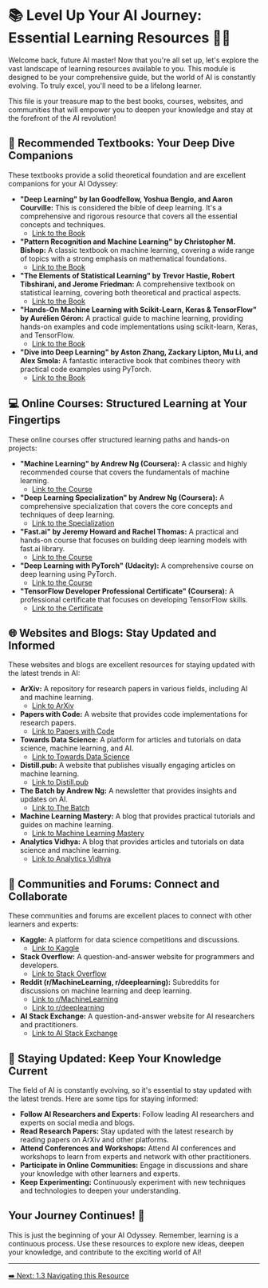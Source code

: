 # 📚 Level Up Your AI Journey: Essential Learning Resources 🚀🧠

Welcome back, future AI master! Now that you're all set up, let's explore the vast landscape of learning resources available to you. This module is designed to be your comprehensive guide, but the world of AI is constantly evolving. To truly excel, you'll need to be a lifelong learner.

This file is your treasure map to the best books, courses, websites, and communities that will empower you to deepen your knowledge and stay at the forefront of the AI revolution!

## 📖 Recommended Textbooks: Your Deep Dive Companions

These textbooks provide a solid theoretical foundation and are excellent companions for your AI Odyssey:

- **"Deep Learning" by Ian Goodfellow, Yoshua Bengio, and Aaron Courville:** This is considered the bible of deep learning. It's a comprehensive and rigorous resource that covers all the essential concepts and techniques.
  - [Link to the Book](https://www.deeplearningbook.org/)
- **"Pattern Recognition and Machine Learning" by Christopher M. Bishop:** A classic textbook on machine learning, covering a wide range of topics with a strong emphasis on mathematical foundations.
  - [Link to the Book](https://www.microsoft.com/en-us/research/people/cmbishop/prml-book/)
- **"The Elements of Statistical Learning" by Trevor Hastie, Robert Tibshirani, and Jerome Friedman:** A comprehensive textbook on statistical learning, covering both theoretical and practical aspects.
  - [Link to the Book](https://web.stanford.edu/~hastie/ElemStatLearn/)
- **"Hands-On Machine Learning with Scikit-Learn, Keras & TensorFlow" by Aurélien Géron:** A practical guide to machine learning, providing hands-on examples and code implementations using scikit-learn, Keras, and TensorFlow.
  - [Link to the Book](https://www.oreilly.com/library/view/hands-on-machine-learning/9781492032632/)
- **"Dive into Deep Learning" by Aston Zhang, Zackary Lipton, Mu Li, and Alex Smola:** A fantastic interactive book that combines theory with practical code examples using PyTorch.
  - [Link to the Book](https://d2l.ai/)

## 💻 Online Courses: Structured Learning at Your Fingertips

These online courses offer structured learning paths and hands-on projects:

- **"Machine Learning" by Andrew Ng (Coursera):** A classic and highly recommended course that covers the fundamentals of machine learning.
  - [Link to the Course](https://www.coursera.org/learn/machine-learning)
- **"Deep Learning Specialization" by Andrew Ng (Coursera):** A comprehensive specialization that covers the core concepts and techniques of deep learning.
  - [Link to the Specialization](https://www.coursera.org/specializations/deep-learning)
- **"Fast.ai" by Jeremy Howard and Rachel Thomas:** A practical and hands-on course that focuses on building deep learning models with fast.ai library.
  - [Link to the Course](https://course.fast.ai/)
- **"Deep Learning with PyTorch" (Udacity):** A comprehensive course on deep learning using PyTorch.
  - [Link to the Course](https://www.udacity.com/course/deep-learning-pytorch--nd1019)
- **"TensorFlow Developer Professional Certificate" (Coursera):** A professional certificate that focuses on developing TensorFlow skills.
  - [Link to the Certificate](https://www.coursera.org/professional-certificates/tensorflow-in-practice)

## 🌐 Websites and Blogs: Stay Updated and Informed

These websites and blogs are excellent resources for staying updated with the latest trends in AI:

- **ArXiv:** A repository for research papers in various fields, including AI and machine learning.
  - [Link to ArXiv](https://arxiv.org/)
- **Papers with Code:** A website that provides code implementations for research papers.
  - [Link to Papers with Code](https://paperswithcode.com/)
- **Towards Data Science:** A platform for articles and tutorials on data science, machine learning, and AI.
  - [Link to Towards Data Science](https://towardsdatascience.com/)
- **Distill.pub:** A website that publishes visually engaging articles on machine learning.
  - [Link to Distill.pub](https://distill.pub/)
- **The Batch by Andrew Ng:** A newsletter that provides insights and updates on AI.
  - [Link to The Batch](https://www.deeplearning.ai/thebatch/)
- **Machine Learning Mastery:** A blog that provides practical tutorials and guides on machine learning.
  - [Link to Machine Learning Mastery](https://machinelearningmastery.com/)
- **Analytics Vidhya:** A blog that provides articles and tutorials on data science and machine learning.
  - [Link to Analytics Vidhya](https://www.analyticsvidhya.com/)

## 🤝 Communities and Forums: Connect and Collaborate

These communities and forums are excellent places to connect with other learners and experts:

- **Kaggle:** A platform for data science competitions and discussions.
  - [Link to Kaggle](https://www.kaggle.com/)
- **Stack Overflow:** A question-and-answer website for programmers and developers.
  - [Link to Stack Overflow](https://stackoverflow.com/)
- **Reddit (r/MachineLearning, r/deeplearning):** Subreddits for discussions on machine learning and deep learning.
  - [Link to r/MachineLearning](https://www.reddit.com/r/MachineLearning/)
  - [Link to r/deeplearning](https://www.reddit.com/r/deeplearning/)
- **AI Stack Exchange:** A question-and-answer website for AI researchers and practitioners.
  - [Link to AI Stack Exchange](https://ai.stackexchange.com/)

## 📰 Staying Updated: Keep Your Knowledge Current

The field of AI is constantly evolving, so it's essential to stay updated with the latest trends. Here are some tips for staying informed:

- **Follow AI Researchers and Experts:** Follow leading AI researchers and experts on social media and blogs.
- **Read Research Papers:** Stay updated with the latest research by reading papers on ArXiv and other platforms.
- **Attend Conferences and Workshops:** Attend AI conferences and workshops to learn from experts and network with other practitioners.
- **Participate in Online Communities:** Engage in discussions and share your knowledge with other learners and experts.
- **Keep Experimenting:** Continuously experiment with new techniques and technologies to deepen your understanding.

## Your Journey Continues! 🚀

This is just the beginning of your AI Odyssey. Remember, learning is a continuous process. Use these resources to explore new ideas, deepen your knowledge, and contribute to the exciting world of AI!

---

[➡️ Next: 1.3 Navigating this Resource](1.3%20Navigating%20this%20Resource.md)
